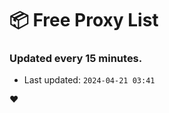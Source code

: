 # :package: Free Proxy List
### Updated every 15 minutes.

- Last updated: `2024-04-21 03:41`

:heart:
